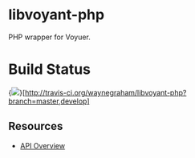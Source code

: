 libvoyant-php
=============

PHP wrapper for Voyuer.

# Build Status
{<img src="https://secure.travis-ci.org/waynegraham/libvoyant-php.png?branch=master,develop" />}[http://travis-ci.org/waynegraham/libvoyant-php?branch=master,develop]

## Resources
* [API Overview](http://dev.hermeneuti.ca/~hermeneutica/trombone/trac/wiki/ApiOverview)

